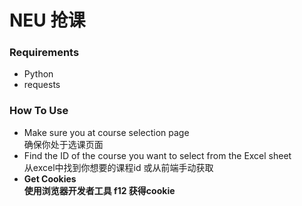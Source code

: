 # NEU 抢课

### Requirements
- Python<br/>
- requests

### How To Use
- Make sure you at course selection page<br />
  确保你处于选课页面<br/>
- Find the ID of the course you want to select from the Excel sheet<br />
  从excel中找到你想要的课程id 或从前端手动获取<br/>
- **Get Cookies<br />**
  **使用浏览器开发者工具 f12 获得cookie<br/>**
